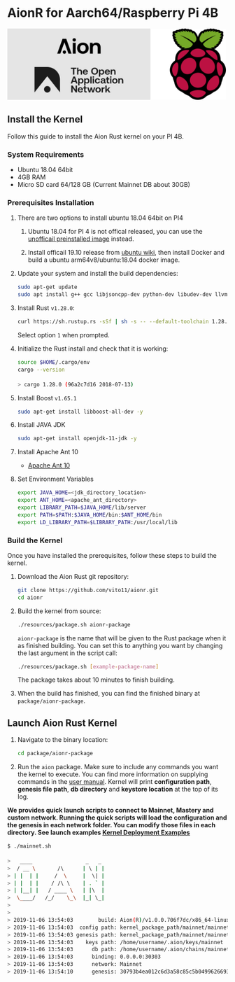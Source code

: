 # AionR for Aarch64/Raspberry Pi 4B

<img src="oan.png" alt="drawing" width="500"/>

## Install the Kernel

Follow this guide to install the Aion Rust kernel on your PI 4B.

### System Requirements

- Ubuntu 18.04 64bit
- 4GB RAM
- Micro SD card 64/128 GB (Current Mainnet DB about 30GB)

### Prerequisites Installation
1. There are two options to install ubuntu 18.04 64bit on PI4

   1. Ubuntu 18.04 for PI 4 is not offical released, you can use the [unofficail preinstalled image](https://github.com/TheRemote/Ubuntu-Server-raspi4-unofficial/releases) instead. 
   
   2. Install officail 19.10 release from [ubuntu wiki](https://wiki.ubuntu.com/ARM/RaspberryPi), then install Docker and build a ubuntu arm64v8/ubuntu:18.04 docker image.
   
2. Update your system and install the build dependencies:

    ```bash
    sudo apt-get update
    sudo apt install g++ gcc libjsoncpp-dev python-dev libudev-dev llvm-4.0-dev cmake wget curl git pkg-config lsb-release -y
    ```

3. Install Rust `v1.28.0`:

    ```bash
    curl https://sh.rustup.rs -sSf | sh -s -- --default-toolchain 1.28.0
    ```

    Select option `1` when prompted.

4. Initialize the Rust install and check that it is working:

    ```bash
    source $HOME/.cargo/env
    cargo --version

    > cargo 1.28.0 (96a2c7d16 2018-07-13)
    ```

5. Install Boost `v1.65.1`
    
    ```bash
    sudo apt-get install libboost-all-dev -y
    ```

6. Install JAVA JDK

    ```bash
    sudo apt-get install openjdk-11-jdk -y
    ```

7. Install Apache Ant 10
    * [Apache Ant 10](http://mirror.reverse.net/pub/apache//ant/binaries/apache-ant-1.10.7-bin.tar.gz)

8. Set Environment Variables
    ```bash
    export JAVA_HOME=<jdk_directory_location>
    export ANT_HOME=<apache_ant_directory>	
    export LIBRARY_PATH=$JAVA_HOME/lib/server
    export PATH=$PATH:$JAVA_HOME/bin:$ANT_HOME/bin
    export LD_LIBRARY_PATH=$LIBRARY_PATH:/usr/local/lib
    ```
### Build the Kernel

Once you have installed the prerequisites, follow these steps to build the kernel.

1. Download the Aion Rust git repository:

    ```bash
    git clone https://github.com/vito11/aionr.git
    cd aionr
    ```

2. Build the kernel from source:

    ```bash
    ./resources/package.sh aionr-package
    ```

    `aionr-package` is the name that will be given to the Rust package when it as finished building. You can set this to anything you want by changing the last argument in the script call:

    ```bash
    ./resources/package.sh [example-package-name]
    ```

    The package takes about 10 minutes to finish building.

3. When the build has finished, you can find the finished binary at `package/aionr-package`.

## Launch Aion Rust Kernel

1. Navigate to the binary location:

    ```bash
    cd package/aionr-package
    ```

2. Run the `aion` package. Make sure to include any commands you want the kernel to execute. You can find more information on supplying commands in the [user manual](https://github.com/aionnetwork/aionr/wiki/User-Manual#launch-rust-kernel).
Kernel will print **configuration path**, **genesis file path**, **db directory** and **keystore location** at the top of its log.

**We provides quick launch scripts to connect to Mainnet, Mastery and custom network. Running the quick scripts will load the configuration and the genesis in each network folder. You can modify those files in each directory. See launch examples [Kernel Deployment Examples](https://github.com/aionnetwork/aionr/wiki/Kernel-Deployment-Examples)**

```bash
$ ./mainnet.sh

>   ____                 _   _ 
>  / __ \       /\      | \ | |
> | |  | |     /  \     |  \| |
> | |  | |    / /\ \    | . ` |
> | |__| |   / ____ \   | |\  |
>  \____/   /_/    \_\  |_| \_|
>
>
> 2019-11-06 13:54:03        build: Aion(R)/v1.0.0.706f7dc/x86_64-linux-gnu/rustc-1.28.0
> 2019-11-06 13:54:03  config path: kernel_package_path/mainnet/mainnet.toml
> 2019-11-06 13:54:03 genesis path: kernel_package_path/mainnet/mainnet.json
> 2019-11-06 13:54:03    keys path: /home/username/.aion/keys/mainnet
> 2019-11-06 13:54:03      db path: /home/username/.aion/chains/mainnet/db/a98e36807c1b0211
> 2019-11-06 13:54:03      binding: 0.0.0.0:30303
> 2019-11-06 13:54:03      network: Mainnet
> 2019-11-06 13:54:10      genesis: 30793b4ea012c6d3a58c85c5b049962669369807a98e36807c1b02116417f823

```

